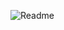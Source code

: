 ![Readme](https://user-images.githubusercontent.com/124534181/217072807-3bf8750f-d41a-4d8e-a5cf-18abbcaa0b63.png)
